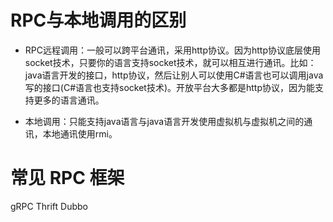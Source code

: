 
# RPC与本地调用的区别

* RPC远程调用：一般可以跨平台通讯，采用http协议。因为http协议底层使用socket技术，只要你的语言支持socket技术，就可以相互进行通讯。比如：java语言开发的接口，http协议，然后让别人可以使用C#语言也可以调用java写的接口(C#语言也支持socket技术)。开放平台大多都是http协议，因为能支持更多的语言通讯。

* 本地调用：只能支持java语言与java语言开发使用虚拟机与虚拟机之间的通讯，本地通讯使用rmi。


# 常见 RPC 框架
gRPC
Thrift
Dubbo
